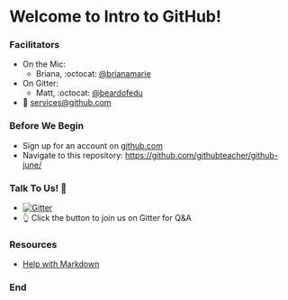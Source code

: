 # Welcome to Intro to GitHub!

### Facilitators
- On the Mic:
  - Briana, :octocat: [@brianamarie](http://github.com/brianamarie)
- On Gitter:
  - Matt, :octocat: [@beardofedu](http://github.com/beardofedu)
- :email: [services@github.com](mailto:services@github.com)

### Before We Begin
- Sign up for an account on [github.com](http://github.com)
- Navigate to this repository: https://github.com/githubteacher/github-june/

### Talk To Us! :speech_balloon:
- [![Gitter](https://badges.gitter.im/githubteacher/everyone-june-2016.svg)](https://gitter.im/github-august/Lobby)
- :point_up_2: Click the button to join us on Gitter for Q&A

### Resources
- [Help with Markdown](https://guides.github.com/features/mastering-markdown/)

### End
